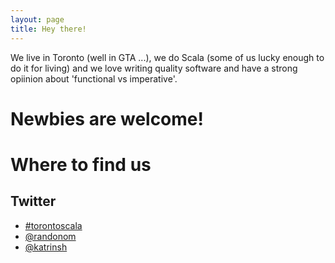 ```yaml
---
layout: page
title: Hey there!
---
```


<p class="message">
  We live in Toronto (well in GTA ...), we do Scala (some of us lucky enough to do it for living) and we love writing quality software and have a strong opiinion about 'functional vs imperative'.
</p>

# Newbies are welcome!

# Where to find us

## Twitter

* [#torontoscala](https://twitter.com/hashtag/torontoscala)
* [@randonom](https://twitter.com/randonom)
* [@katrinsh](https://twitter.com/katrinsh)
